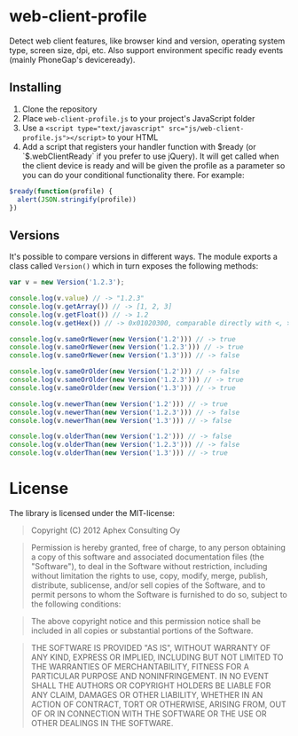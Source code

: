 # web-client-profile

Detect web client features, like browser kind and version, operating system type, screen size, dpi, etc. Also support environment specific ready events (mainly PhoneGap's deviceready).

## Installing

1. Clone the repository
1. Place `web-client-profile.js` to your project's JavaScript folder
1. Use a `<script type="text/javascript" src="js/web-client-profile.js"></script>` to your HTML
1. Add a script that registers your handler function with $ready (or `$.webClientReady` if you prefer to use jQuery). It will get called when the client device is ready and will be given the profile as a parameter so you can do your conditional functionality there. For example:

```JavaScript
$ready(function(profile) {
  alert(JSON.stringify(profile))
})
```

## Versions

It's possible to compare versions in different ways. The module exports a class called `Version()` which in turn exposes the following methods:
```JavaScript
var v = new Version('1.2.3');

console.log(v.value) // -> "1.2.3"
console.log(v.getArray()) // -> [1, 2, 3]
console.log(v.getFloat()) // -> 1.2
console.log(v.getHex()) // -> 0x01020300, comparable directly with <, >, ==, <= and >=

console.log(v.sameOrNewer(new Version('1.2'))) // -> true
console.log(v.sameOrNewer(new Version('1.2.3'))) // -> true
console.log(v.sameOrNewer(new Version('1.3'))) // -> false

console.log(v.sameOrOlder(new Version('1.2'))) // -> false
console.log(v.sameOrOlder(new Version('1.2.3'))) // -> true
console.log(v.sameOrOlder(new Version('1.3'))) // -> true

console.log(v.newerThan(new Version('1.2'))) // -> true
console.log(v.newerThan(new Version('1.2.3'))) // -> false
console.log(v.newerThan(new Version('1.3'))) // -> false

console.log(v.olderThan(new Version('1.2'))) // -> false
console.log(v.olderThan(new Version('1.2.3'))) // -> false
console.log(v.olderThan(new Version('1.3'))) // -> true
```


# License

The library is licensed under the MIT-license:

> Copyright (C) 2012 Aphex Consulting Oy

> Permission is hereby granted, free of charge, to any person obtaining a copy of this software and associated documentation files (the "Software"), to deal in the Software without restriction, including without limitation the rights to use, copy, modify, merge, publish, distribute, sublicense, and/or sell copies of the Software, and to permit persons to whom the Software is furnished to do so, subject to the following conditions:

> The above copyright notice and this permission notice shall be included in all copies or substantial portions of the Software.

> THE SOFTWARE IS PROVIDED "AS IS", WITHOUT WARRANTY OF ANY KIND, EXPRESS OR IMPLIED, INCLUDING BUT NOT LIMITED TO THE WARRANTIES OF MERCHANTABILITY, FITNESS FOR A PARTICULAR PURPOSE AND NONINFRINGEMENT. IN NO EVENT SHALL THE AUTHORS OR COPYRIGHT HOLDERS BE LIABLE FOR ANY CLAIM, DAMAGES OR OTHER LIABILITY, WHETHER IN AN ACTION OF CONTRACT, TORT OR OTHERWISE, ARISING FROM, OUT OF OR IN CONNECTION WITH THE SOFTWARE OR THE USE OR OTHER DEALINGS IN THE SOFTWARE.

